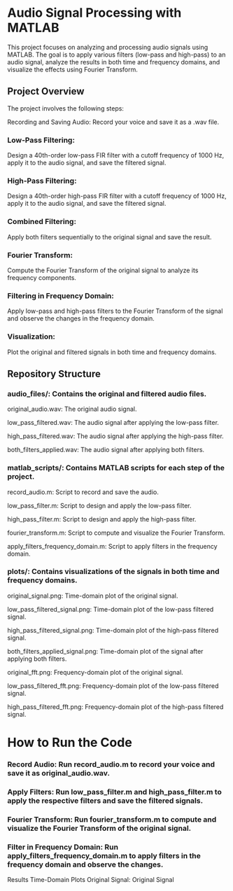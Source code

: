 # Audio Signal Processing with MATLAB

This project focuses on analyzing and processing audio signals using MATLAB. The goal is to apply various filters (low-pass and high-pass) to an audio signal, analyze the results in both time and frequency domains, and visualize the effects using Fourier Transform.


## Project Overview
The project involves the following steps:

Recording and Saving Audio: Record your voice and save it as a .wav file.

### Low-Pass Filtering:
Design a 40th-order low-pass FIR filter with a cutoff frequency of 1000 Hz, apply it to the audio signal, and save the filtered signal.

### High-Pass Filtering:
Design a 40th-order high-pass FIR filter with a cutoff frequency of 1000 Hz, apply it to the audio signal, and save the filtered signal.

### Combined Filtering:
Apply both filters sequentially to the original signal and save the result.

### Fourier Transform:
Compute the Fourier Transform of the original signal to analyze its frequency components.

### Filtering in Frequency Domain:
Apply low-pass and high-pass filters to the Fourier Transform of the signal and observe the changes in the frequency domain.

### Visualization:
Plot the original and filtered signals in both time and frequency domains.

## Repository Structure

### audio_files/: Contains the original and filtered audio files.

original_audio.wav: The original audio signal.

low_pass_filtered.wav: The audio signal after applying the low-pass filter.

high_pass_filtered.wav: The audio signal after applying the high-pass filter.

both_filters_applied.wav: The audio signal after applying both filters.

### matlab_scripts/: Contains MATLAB scripts for each step of the project.

record_audio.m: Script to record and save the audio.

low_pass_filter.m: Script to design and apply the low-pass filter.

high_pass_filter.m: Script to design and apply the high-pass filter.

fourier_transform.m: Script to compute and visualize the Fourier Transform.

apply_filters_frequency_domain.m: Script to apply filters in the frequency domain.

### plots/: Contains visualizations of the signals in both time and frequency domains.

original_signal.png: Time-domain plot of the original signal.

low_pass_filtered_signal.png: Time-domain plot of the low-pass filtered signal.

high_pass_filtered_signal.png: Time-domain plot of the high-pass filtered signal.

both_filters_applied_signal.png: Time-domain plot of the signal after applying both filters.

original_fft.png: Frequency-domain plot of the original signal.

low_pass_filtered_fft.png: Frequency-domain plot of the low-pass filtered signal.

high_pass_filtered_fft.png: Frequency-domain plot of the high-pass filtered signal.

# How to Run the Code
### Record Audio: Run record_audio.m to record your voice and save it as original_audio.wav.

### Apply Filters: Run low_pass_filter.m and high_pass_filter.m to apply the respective filters and save the filtered signals.

### Fourier Transform: Run fourier_transform.m to compute and visualize the Fourier Transform of the original signal.

### Filter in Frequency Domain: Run apply_filters_frequency_domain.m to apply filters in the frequency domain and observe the changes.

Results
Time-Domain Plots
Original Signal:
Original Signal
